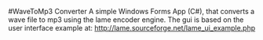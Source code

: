 #WaveToMp3 Converter
A simple Windows Forms App (C#), that converts a wave file to mp3 using the lame encoder engine.
The gui is based on the user interface example at: http://lame.sourceforge.net/lame_ui_example.php

